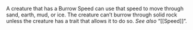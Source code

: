 A creature that has a Burrow Speed can use that speed to move through sand, earth, mud, or ice. The creature can’t burrow through solid rock unless the creature has a trait that allows it to do so. _See also_ “[[Speed]]”.